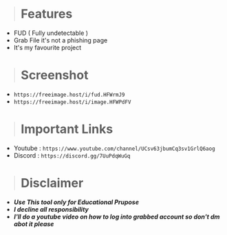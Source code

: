 > # Features


* FUD ( Fully undetectable ) 
* Grab File it's not a phishing page
* It's my favourite project

> # Screenshot

* ```https://freeimage.host/i/fud.HFWrmJ9```
* ```https://freeimage.host/i/image.HFWPdFV```

> # Important Links

* Youtube : ```https://www.youtube.com/channel/UCsv63jbumCq3sv1GrlQ6aog```
* Discord : ```https://discord.gg/7UuPdqWuGq```

> # Disclaimer

* ***Use This tool only for Educational Prupose***
* ***I decline all responsibility***
* ***I'll do a youtube video on how to log into grabbed account so don't dm abot it please***
